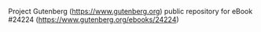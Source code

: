 Project Gutenberg (https://www.gutenberg.org) public repository for eBook #24224 (https://www.gutenberg.org/ebooks/24224)
